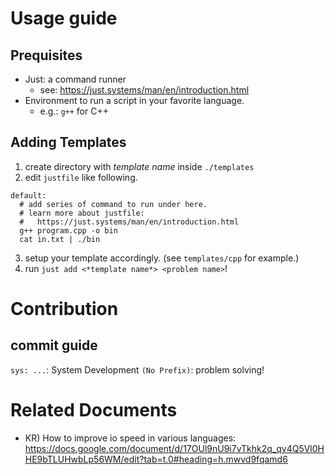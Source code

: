 # Usage guide

## Prequisites

- Just: a command runner
  - see: https://just.systems/man/en/introduction.html
- Environment to run a script in your favorite language.
  - e.g.: `g++` for C++

## Adding Templates

1. create directory with *template name* inside `./templates`
2. edit `justfile` like following.
```just
default:
  # add series of command to run under here.
  # learn more about justfile:
  #   https://just.systems/man/en/introduction.html
  g++ program.cpp -o bin
  cat in.txt | ./bin
```
3. setup your template accordingly. (see `templates/cpp` for example.)
4. run `just add <*template name*> <problem name>`!

# Contribution

## commit guide

`sys: ...`: System Development
`(No Prefix)`: problem solving!

# Related Documents

- KR) How to improve io speed in various languages: https://docs.google.com/document/d/17OUl9nU9i7vTkhk2q_qy4Q5Vl0HHE9bTLUHwbLp56WM/edit?tab=t.0#heading=h.mwvd9fqamd6
